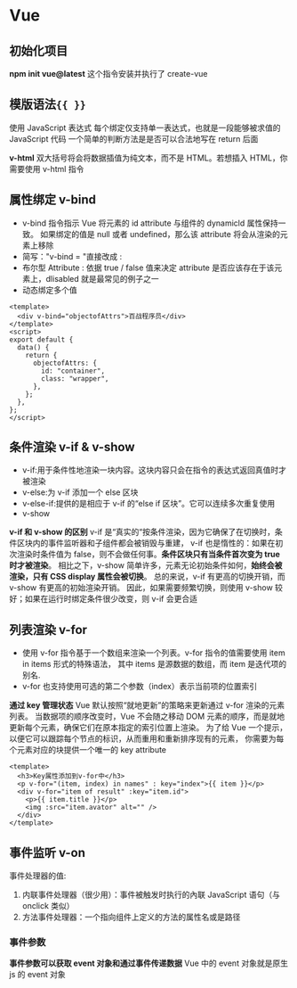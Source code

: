 # Vue

## 初始化项目

**npm init vue@latest**
这个指令安装并执行了 create-vue

## 模版语法`{{ }}`

使用 JavaScript 表达式
每个绑定仅支持单一表达式，也就是一段能够被求值的 JavaScript 代码
一个简单的判断方法是是否可以合法地写在 return 后面

**v-html**
双大括号将会将数据插值为纯文本，而不是 HTML。若想插入 HTML，你需要使用 v-html 指令

## 属性绑定 v-bind

- v-bind 指令指示 Vue 将元素的 id attribute 与组件的 dynamicld 属性保持一致。
  如果绑定的值是 null 或者 undefined，那么该 attribute 将会从渲染的元素上移除
- 简写："v-bind = "直接改成 :
- 布尔型 Attribute : 依据 true / false 值来决定 attribute 是否应该存在于该元素上，dlisabled 就是最常见的例子之一
- 动态绑定多个值

```vue
<template>
  <div v-bind="objectofAttrs">百战程序员</div>
</template>
<script>
export default {
  data() {
    return {
      objectofAttrs: {
        id: "container",
        class: "wrapper",
      },
    };
  },
};
</script>
```

## 条件渲染 v-if & v-show

- v-if:用于条件性地渲染一块内容。这块内容只会在指令的表达式返回真值时才被渲染
- v-else:为 v-if 添加一个 else 区块
- v-else-if:提供的是相应于 v-if 的“else if 区块”。它可以连续多次重复使用
- v-show

**v-if 和 v-show 的区别**
v-if 是“真实的“按条件渲染，因为它确保了在切换时，条件区块内的事件监听器和子组件都会被销毁与重建，
v-if 也是惰性的：如果在初次渲染时条件值为 false，则不会做任何事。**条件区块只有当条件首次变为 true 时才被渲染**。
相比之下，v-show 简单许多，元素无论初始条件如何，**始终会被渲染，只有 CSS display 属性会被切换**。
总的来说，v-if 有更高的切换开销，而 v-show 有更高的初始渲染开销。
因此，如果需要频繁切换，则使用 v-show 较好；如果在运行时绑定条件很少改变，则 v-if 会更合适

## 列表渲染 v-for

- 使用 v-for 指令基于一个数组来渲染一个列表。v-for 指令的值需要使用 item in items 形式的特殊语法，
  其中 items 是源数据的数组，而 item 是迭代项的别名.
- v-for 也支持使用可选的第二个参数（index）表示当前项的位置索引

**通过 key 管理状态**
Vue 默认按照“就地更新”的策略来更新通过 v-for 渲染的元素列表。
当数据项的顺序改变时，Vue 不会随之移动 DOM 元素的顺序，而是就地更新每个元素，确保它们在原本指定的索引位置上渲染。
为了给 Vue 一个提示，以便它可以跟踪每个节点的标识，从而重用和重新排序现有的元素，
你需要为每个元素对应的块提供一个唯一的 key attribute

```vue
<template>
  <h3>Key属性添加到v-for中</h3>
  <p v-for="(item, index) in names" : key="index">{{ item }}</p>
  <div v-for="item of result" :key="item.id">
    <p>{{ item.title }}</p>
    <img :src="item.avator" alt="" />
  </div>
</template>
```

## 事件监听 v-on

事件处理器的值:

1. 内联事件处理器（很少用）：事件被触发时执行的內联 JavaScript 语句（与 onclick 类似）
2. 方法事件处理器：一个指向组件上定义的方法的属性名或是路径

### 事件参数

**事件参数可以获取 event 对象和通过事件传递数据**
Vue 中的 event 对象就是原生 js 的 event 对象
